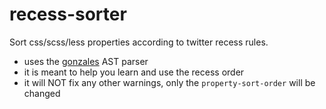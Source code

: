 # recess-sorter
Sort css/scss/less properties according to twitter recess rules.

* uses the [gonzales](https://github.com/tonyganch/gonzales-pe) AST parser
* it is meant to help you learn and use the recess order
* it will NOT fix any other warnings, only the `property-sort-order` will be changed
